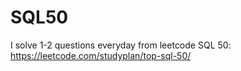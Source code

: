 # SQL50
I solve 1-2 questions everyday from leetcode SQL 50: https://leetcode.com/studyplan/top-sql-50/
